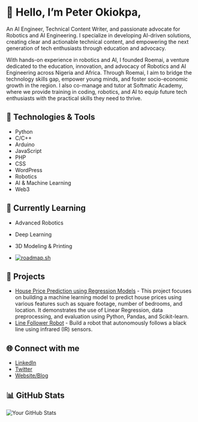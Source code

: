 # 👋 Hello, I’m Peter Okiokpa, 
An AI Engineer, Technical Content Writer, and passionate advocate for Robotics and AI Engineering. I specialize in developing AI-driven solutions, creating clear and actionable technical content, and empowering the next generation of tech enthusiasts through education and advocacy.

With hands-on experience in robotics and AI, I founded Roemai, a venture dedicated to the education, innovation, and advocacy of Robotics and AI Engineering across Nigeria and Africa. Through Roemai, I aim to bridge the technology skills gap, empower young minds, and foster socio-economic growth in the region. I also co-manage and tutor at Softmatic Academy, where we provide training in coding, robotics, and AI to equip future tech enthusiasts with the practical skills they need to thrive.



## 🔧 Technologies & Tools
- Python
- C/C++
- Arduino
- JavaScript
- PHP
- CSS
- WordPress
- Robotics
- AI & Machine Learning
- Web3

## 🌱 Currently Learning
- Advanced Robotics
- Deep Learning
- 3D Modeling & Printing

- [![roadmap.sh](https://roadmap.sh/card/tall/673e0b515434bf319acac100?variant=dark)](https://roadmap.sh)

## 📂 Projects
- [House Price Prediction using Regression Models](https://github.com/peteleba/House-Price-Prediction-Project) - This project focuses on building a machine learning model to predict house prices using various features such as square footage, number of bedrooms, and location. It demonstrates the use of Linear Regression, data preprocessing, and evaluation using Python, Pandas, and Scikit-learn.
- [Line Follower Robot](https://github.com/peteleba/Line-Follower-Robot) - Build a robot that autonomously follows a black line using infrared (IR) sensors.
  

## 🌐 Connect with me
- [LinkedIn](https://www.linkedin.com/in/thepeteleba/)
- [Twitter](https://x.com/thepeteleba)
- [Website/Blog](https://thepeteleba.com.ng/)

## 📊 GitHub Stats
![Your GitHub Stats](https://github-readme-stats.vercel.app/api?username=yourusername&show_icons=true&theme=radical)

